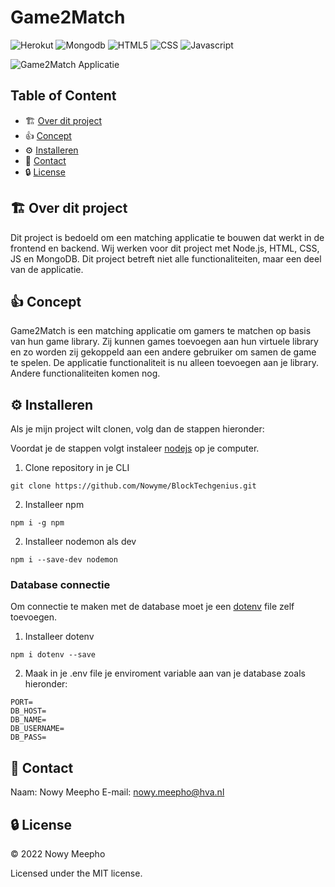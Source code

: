 # Game2Match

![Herokut](https://img.shields.io/badge/Heroku-430098?style=for-the-badge&logo=heroku&logoColor=white)
![Mongodb](https://img.shields.io/badge/MongoDB-4EA94B?style=for-the-badge&logo=mongodb&logoColor=white)
![HTML5](https://img.shields.io/badge/HTML5-E34F26?style=for-the-badge&logo=html5&logoColor=white)
![CSS](https://img.shields.io/badge/CSS3-1572B6?style=for-the-badge&logo=css3&logoColor=white)
![Javascript](https://img.shields.io/badge/JavaScript-323330?style=for-the-badge&logo=javascript&logoColor=F7DF1E)


     
![Game2Match Applicatie](https://github.com/Nowyme/BlockTechgenius/blob/main/static/img/Game2Match.png)

## Table of Content
* :building_construction: [Over dit project](#Project)
* :+1: [Concept](#Concept)
* :gear: [Installeren](#Installeren)
* :raising_hand: [Contact](#Contact)
* :lock: [License](#License)


<a name="Project"/>

## :building_construction: Over dit project 

Dit project is bedoeld om een matching applicatie te bouwen dat werkt in de frontend en backend. Wij werken voor dit project met Node.js, 
HTML, CSS, JS en MongoDB. Dit project betreft niet alle functionaliteiten, maar een deel van de applicatie.

<a name="Concept"/>

## :+1: Concept

Game2Match is een matching applicatie om gamers te matchen op basis van hun game library. Zij kunnen games toevoegen aan hun virtuele library en zo worden zij gekoppeld aan een andere gebruiker om samen de game te spelen. De applicatie functionaliteit is nu alleen toevoegen aan je library. Andere functionaliteiten komen nog.

<a name="Installeren"/>

## :gear: Installeren

Als je mijn project wilt clonen, volg dan de stappen hieronder:

Voordat je de stappen volgt instaleer [nodejs](https://nodejs.org/en/download/) op je computer.


1. Clone repository in je CLI
```
git clone https://github.com/Nowyme/BlockTechgenius.git
```
2. Installeer npm 
```
npm i -g npm
```
2. Installeer nodemon als dev
```
npm i --save-dev nodemon
```

### Database connectie

Om connectie te maken met de database moet je een [dotenv](https://www.npmjs.com/package/dotenv) file zelf toevoegen.
1. Installeer dotenv
```
npm i dotenv --save
```

2. Maak in je .env file je enviroment variable aan van je database zoals hieronder:
```
PORT=
DB_HOST=
DB_NAME=
DB_USERNAME=
DB_PASS=
```

<a name="Contact"/>

## :raising_hand: Contact

Naam: Nowy Meepho
E-mail: nowy.meepho@hva.nl

<a name="License"/>

## :lock: License

© 2022 Nowy Meepho

Licensed under the MIT license.
